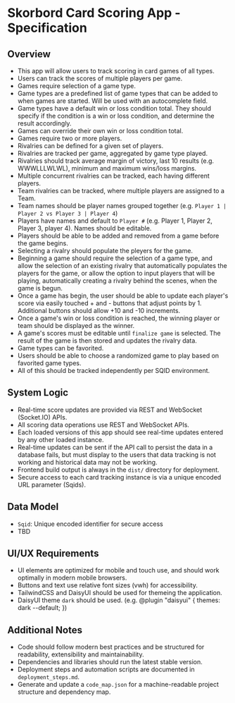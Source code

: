 # Skorbord Card Scoring App - Specification

## Overview

- This app will allow users to track scoring in card games of all types.
- Users can track the scores of multiple players per game.
- Games require selection of a game type.
- Game types are a predefined list of game types that can be added to when games are started. Will be used with an autocomplete field.
- Game types have a default win or loss condition total. They should specify if the condition is a win or loss condition, and determine the result accordingly.
- Games can override their own win or loss condition total.
- Games require two or more players.
- Rivalries can be defined for a given set of players.
- Rivalries are tracked per game, aggregated by game type played.
- Rivalries should track average margin of victory, last 10 results (e.g. WWWLLLWLWL), minimum and maximum wins/loss margins.
- Multiple concurrent rivalries can be tracked, each having different players.
- Team rivalries can be tracked, where multiple players are assigned to a Team.
- Team names should be player names grouped together (e.g. `Player 1 | Player 2 vs Player 3 | Player 4`)
- Players have names and default to `Player #` (e.g. Player 1, Player 2, Player 3, player 4). Names should be editable.
- Players should be able to be added and removed from a game before the game begins.
- Selecting a rivalry should populate the pleyers for the game.
- Beginning a game should require the selection of a game type, and allow the selection of an existing rivalry that automatically populates the players for the game, or allow the option to input players that will be playing, automatically creating a rivalry behind the scenes, when the game is begun.
- Once a game has begin, the user should be able to update each player's score via easily touched + and - buttons that adjust points by 1. Additional buttons should allow +10 and -10 increments.
- Once a game's win or loss condition is reached, the winning player or team should be displayed as the winner.
- A game's scores must be editable until `finalize game` is selected. The result of the game is then stored and updates the rivalry data.
- Game types can be favorited.
- Users should be able to choose a randomized game to play based on favorited game types.
- All of this should be tracked independently per SQID environment.

## System Logic

- Real-time score updates are provided via REST and WebSocket (Socket.IO) APIs.
- All scoring data operations use REST and WebSocket APIs.
- Each loaded versions of this app should see real-time updates entered by any other loaded instance.
- Real-time updates can be sent if the API call to persist the data in a database fails, but must display to the users that data tracking is not working and historical data may not be working.
- Frontend build output is always in the `dist/` directory for deployment.
- Secure access to each card tracking instance is via a unique encoded URL parameter (Sqids).

## Data Model

- `Sqid`: Unique encoded identifier for secure access
- TBD

## UI/UX Requirements

- UI elements are optimized for mobile and touch use, and should work optimally in modern mobile browsers.
- Buttons and text use relative font sizes (vwh) for accessibility.
- TailwindCSS and DaisyUI should be used for themeing the application.
- DaisyUI theme `dark` should be used. (e.g.  @plugin "daisyui" {
   themes: dark --default;
 })

## Additional Notes

- Code should follow modern best practices and be structured for readability, extensibility and maintainability.
- Dependencies and libraries should run the latest stable version.
- Deployment steps and automation scripts are documented in `deployment_steps.md`.
- Generate and update a `code_map.json` for a machine-readable project structure and dependency map.
